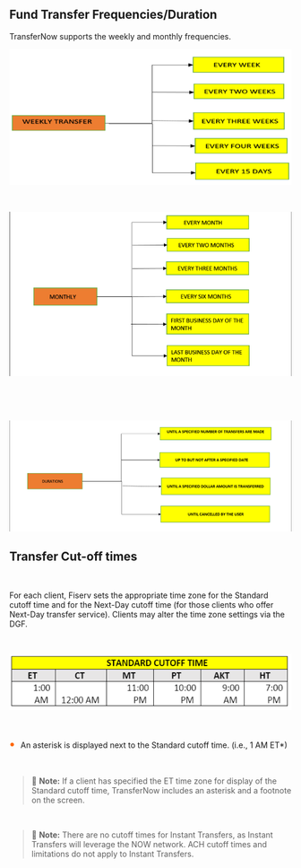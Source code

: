 ## Fund Transfer Frequencies/Duration

TransferNow supports the weekly and monthly frequencies.
&nbsp;

<center>

![image](../assets/images/Weekly_Transfer_Frequencies.png) <br/>


</center>

&nbsp;

<center>

![image](../assets/images/Monthly_Transfer_Frequencies.png) <br/>

&nbsp;

</center>

&nbsp;


<center>

![image](../assets/images/Fund_Transfer_Durations.png) <br/>

</center>


## Transfer Cut-off times 
&nbsp;

For each client, Fiserv sets the appropriate time zone for the Standard cutoff time and for the Next-Day 
cutoff time (for those clients who offer Next-Day transfer service). Clients may alter the time zone 
settings via the DGF. 

&nbsp;


<center>

![image](../assets/images/frequency-duration.png) <br/>


</center>

&nbsp;



<div class="card-body">
<ul>
<li>An asterisk is displayed next to the Standard cutoff time. (i.e., 1 AM ET*) </li>
</ul>

&nbsp;

<!-- theme: info -->

 > :memo: **Note:** If a client has specified the ET time zone for display of the Standard cutoff time, TransferNow includes an asterisk and a footnote on the screen.

 &nbsp;
<!-- theme: info -->

 > :memo: **Note:** There are no cutoff times for Instant Transfers, as Instant Transfers will leverage the NOW network. ACH cutoff times and limitations do not apply to Instant Transfers.

&nbsp;





<style>
    .card-body ul {
        list-style: none;
        padding-left: 20px;
    }
    .card-body ul li::before {
        content: "\2022";
        font-size: 1.5em;
        color: #f60;
        display: inline-block;
        width: 1em;
        margin-left: -1em;
    }



